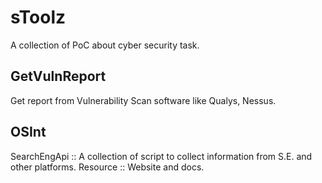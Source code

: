 # sToolz

A collection of PoC about cyber security task.

## GetVulnReport

Get report from Vulnerability Scan software like Qualys, Nessus.

## OSInt

SearchEngApi :: A collection of script to collect information from S.E. and other platforms.
Resource :: Website and docs.